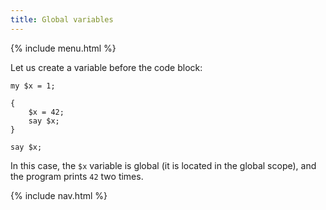 ```yaml
---
title: Global variables
---
```


{% include menu.html %}

Let us create a variable before the code block:

    my $x = 1;

    {
        $x = 42;
        say $x;
    }

    say $x;

In this case, the `$x` variable is global (it is located in the global scope), and the program prints `42` two times.

{% include nav.html %}
